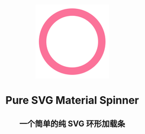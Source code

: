 <p align="center">
    <img src="https://raw.githubusercontent.com/Aira-Sakuranomiya/Pure-SVG-Material-Spinner/936ed1442d878c3fc3c49c371691922b0e427812/md_spinner.svg" width="200">
</p>
<h1 align="center">Pure SVG Material Spinner</h1>
<h2 align="center">一个简单的纯 SVG 环形加载条</h1>
